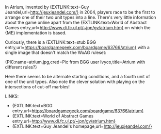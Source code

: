 In Atrium, invented by {EXTLINK:text=Guy Jeandel,url=http://jeuxjeandel.com/} in 2004, players race to be the first to arrange one of their two unit types into a line. There's very little information about the game online apart from the {EXTLINK:text=World of Abstract Games entry,url=http://www.di.fc.ul.pt/~jpn/gv/atrium.htm} on which the {ME} implementation is based.

Curiously, there is a {EXTLINK:text=stub BGG entry,url=https://boardgamegeek.com/boardgame/63766/atrium} with a single image that doesn't match the WoAG ruleset:

{PIC:name=atrium.jpg,cred=Pic from BGG user Ivyco,title=Atrium with different rules?}

Here there seems to be alternate starting conditions, and a fourth unit of one of the unit types. Also note the clever solution with playing on the intersections of cut-off marbles!

LINKS:

- {EXTLINK:text=BGG entry,url=https://boardgamegeek.com/boardgame/63766/atrium}
- {EXTLINK:text=World of Abstract Games entry,url=http://www.di.fc.ul.pt/~jpn/gv/atrium.htm}
- {EXTLINK:text=Guy Jeandel's homepage,url=http://jeuxjeandel.com/}
